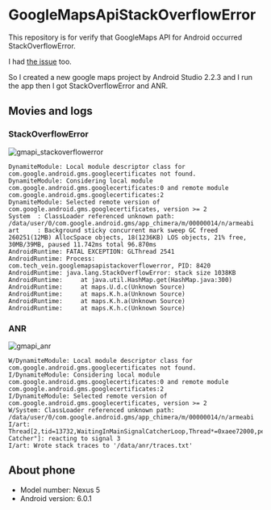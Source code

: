 # GoogleMapsApiStackOverflowError
This repository is for verify that GoogleMaps API for Android occurred StackOverflowError.

I had [the issue](https://code.google.com/p/gmaps-api-issues/issues/detail?id=10604) too.

So I created a new google maps project by Android Studio 2.2.3 and I run the app then I got StackOverflowError and ANR.


## Movies and logs
### StackOverflowError

![gmapi_stackoverflowerror](https://cloud.githubusercontent.com/assets/1450486/22019759/25471e6c-dcf8-11e6-938b-e4a920a14dc6.gif)

```
DynamiteModule: Local module descriptor class for com.google.android.gms.googlecertificates not found.
DynamiteModule: Considering local module com.google.android.gms.googlecertificates:0 and remote module com.google.android.gms.googlecertificates:2
DynamiteModule: Selected remote version of com.google.android.gms.googlecertificates, version >= 2
System  : ClassLoader referenced unknown path: /data/user/0/com.google.android.gms/app_chimera/m/00000014/n/armeabi
art     : Background sticky concurrent mark sweep GC freed 260251(12MB) AllocSpace objects, 18(1236KB) LOS objects, 21% free, 30MB/39MB, paused 11.742ms total 96.870ms
AndroidRuntime: FATAL EXCEPTION: GLThread 2541
AndroidRuntime: Process: com.tech_vein.googlemapsapistackoverflowerror, PID: 8420
AndroidRuntime: java.lang.StackOverflowError: stack size 1038KB
AndroidRuntime: 	at java.util.HashMap.get(HashMap.java:300)
AndroidRuntime: 	at maps.U.d.c(Unknown Source)
AndroidRuntime: 	at maps.K.h.a(Unknown Source)
AndroidRuntime: 	at maps.K.h.a(Unknown Source)
AndroidRuntime: 	at maps.K.h.c(Unknown Source)
```

### ANR
![gmapi_anr](https://cloud.githubusercontent.com/assets/1450486/22019894/c7f0f732-dcf8-11e6-8be4-09c7b02ed3d4.gif)

```
W/DynamiteModule: Local module descriptor class for com.google.android.gms.googlecertificates not found.
I/DynamiteModule: Considering local module com.google.android.gms.googlecertificates:0 and remote module com.google.android.gms.googlecertificates:2
I/DynamiteModule: Selected remote version of com.google.android.gms.googlecertificates, version >= 2
W/System: ClassLoader referenced unknown path: /data/user/0/com.google.android.gms/app_chimera/m/00000014/n/armeabi
I/art: Thread[2,tid=13732,WaitingInMainSignalCatcherLoop,Thread*=0xaee72000,peer=0x12d0c0a0,"Signal Catcher"]: reacting to signal 3
I/art: Wrote stack traces to '/data/anr/traces.txt'
```

## About phone

* Model number: Nexus 5
* Android version: 6.0.1


